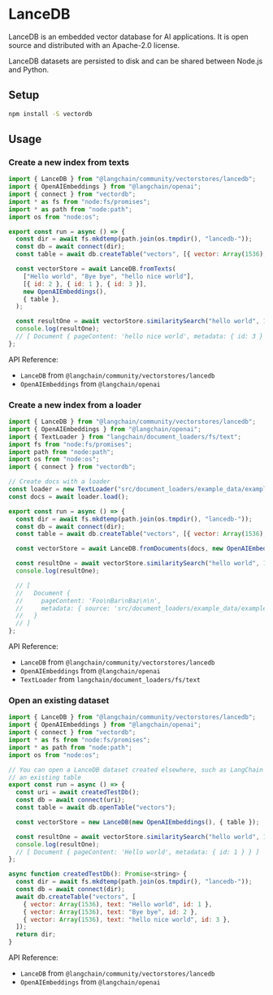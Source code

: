 # LanceDB

LanceDB is an embedded vector database for AI applications. It is open source and distributed with an Apache-2.0 license.

LanceDB datasets are persisted to disk and can be shared between Node.js and Python.

## Setup

```bash
npm install -S vectordb
```

## Usage

### Create a new index from texts

```javascript
import { LanceDB } from "@langchain/community/vectorstores/lancedb";
import { OpenAIEmbeddings } from "@langchain/openai";
import { connect } from "vectordb";
import * as fs from "node:fs/promises";
import * as path from "node:path";
import os from "node:os";

export const run = async () => {
  const dir = await fs.mkdtemp(path.join(os.tmpdir(), "lancedb-"));
  const db = await connect(dir);
  const table = await db.createTable("vectors", [{ vector: Array(1536), text: "sample", id: 1 }]);

  const vectorStore = await LanceDB.fromTexts(
    ["Hello world", "Bye bye", "hello nice world"],
    [{ id: 2 }, { id: 1 }, { id: 3 }],
    new OpenAIEmbeddings(),
    { table },
  );

  const resultOne = await vectorStore.similaritySearch("hello world", 1);
  console.log(resultOne);
  // [ Document { pageContent: 'hello nice world', metadata: { id: 3 } } ]
};
```

API Reference:

- `LanceDB` from `@langchain/community/vectorstores/lancedb`
- `OpenAIEmbeddings` from `@langchain/openai`

### Create a new index from a loader

```javascript
import { LanceDB } from "@langchain/community/vectorstores/lancedb";
import { OpenAIEmbeddings } from "@langchain/openai";
import { TextLoader } from "langchain/document_loaders/fs/text";
import fs from "node:fs/promises";
import path from "node:path";
import os from "node:os";
import { connect } from "vectordb";

// Create docs with a loader
const loader = new TextLoader("src/document_loaders/example_data/example.txt");
const docs = await loader.load();

export const run = async () => {
  const dir = await fs.mkdtemp(path.join(os.tmpdir(), "lancedb-"));
  const db = await connect(dir);
  const table = await db.createTable("vectors", [{ vector: Array(1536), text: "sample", source: "a" }]);

  const vectorStore = await LanceDB.fromDocuments(docs, new OpenAIEmbeddings(), { table });

  const resultOne = await vectorStore.similaritySearch("hello world", 1);
  console.log(resultOne);

  // [
  //   Document {
  //     pageContent: 'Foo\nBar\nBaz\n\n',
  //     metadata: { source: 'src/document_loaders/example_data/example.txt' }
  //   }
  // ]
};
```

API Reference:

- `LanceDB` from `@langchain/community/vectorstores/lancedb`
- `OpenAIEmbeddings` from `@langchain/openai`
- `TextLoader` from `langchain/document_loaders/fs/text`

### Open an existing dataset

```javascript
import { LanceDB } from "@langchain/community/vectorstores/lancedb";
import { OpenAIEmbeddings } from "@langchain/openai";
import { connect } from "vectordb";
import * as fs from "node:fs/promises";
import * as path from "node:path";
import os from "node:os";

// You can open a LanceDB dataset created elsewhere, such as LangChain Python, by opening
// an existing table
export const run = async () => {
  const uri = await createdTestDb();
  const db = await connect(uri);
  const table = await db.openTable("vectors");

  const vectorStore = new LanceDB(new OpenAIEmbeddings(), { table });

  const resultOne = await vectorStore.similaritySearch("hello world", 1);
  console.log(resultOne);
  // [ Document { pageContent: 'Hello world', metadata: { id: 1 } } ]
};

async function createdTestDb(): Promise<string> {
  const dir = await fs.mkdtemp(path.join(os.tmpdir(), "lancedb-"));
  const db = await connect(dir);
  await db.createTable("vectors", [
    { vector: Array(1536), text: "Hello world", id: 1 },
    { vector: Array(1536), text: "Bye bye", id: 2 },
    { vector: Array(1536), text: "hello nice world", id: 3 },
  ]);
  return dir;
}
```

API Reference:

- `LanceDB` from `@langchain/community/vectorstores/lancedb`
- `OpenAIEmbeddings` from `@langchain/openai`
